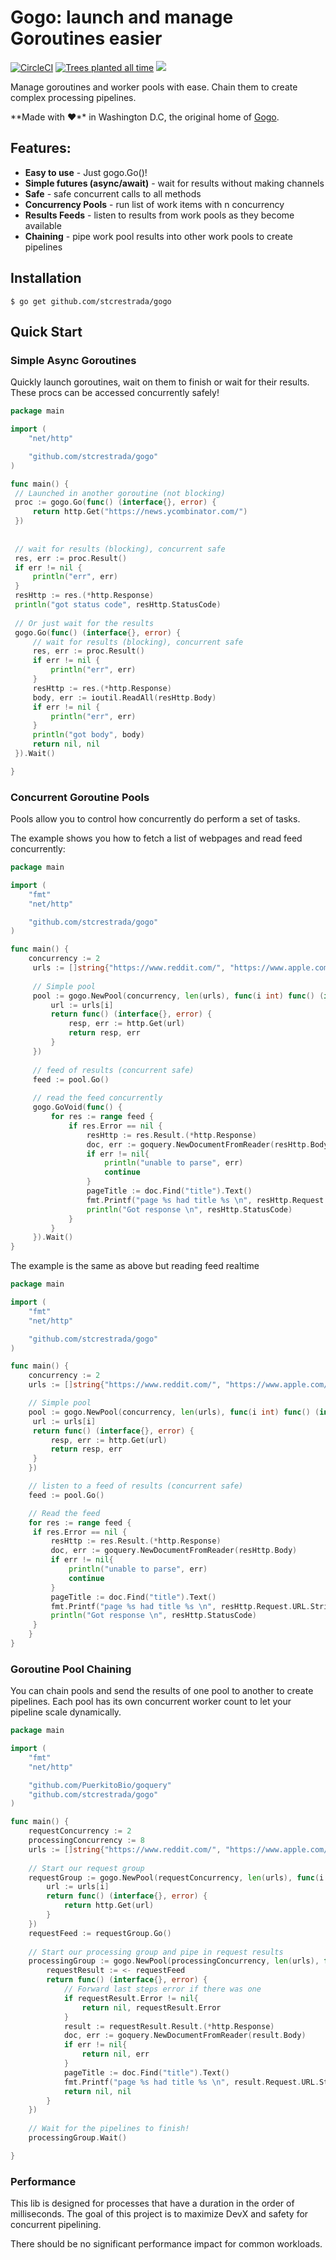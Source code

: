 # Gogo: launch and manage Goroutines easier

[![CircleCI](https://circleci.com/gh/circleci/circleci-docs.svg?style=svg)](https://circleci.com/gh/stcrestrada/gogo)
[![Trees planted all time](https://cloudsynth.com/itree/i/01DV1ES2VCCHYVGV255RR7ZPDK-01DV1ES9CXCEB1939H73HXB9TY?period=all)](https://cloudsynth.com/itree/r/01DV1ES2VCCHYVGV255RR7ZPDK-01DV1ES9CXCEB1939H73HXB9TY)
[![](https://godoc.org/github.com/strestrada/gogo?status.svg)](http://godoc.org/github.com/stcrestrada/gogo)


Manage goroutines and worker pools with ease. Chain them to create complex processing pipelines.   

**Made with ❤**️ in Washington D.C, the original home of [Gogo](https://en.wikipedia.org/wiki/Go-go).

## Features:

- **Easy to use** - Just gogo.Go()!
- **Simple futures (async/await)** - wait for results without making channels
- **Safe** - safe concurrent calls to all methods
- **Concurrency Pools** - run list of work items with n concurrency
- **Results Feeds** - listen to results from work pools as they become available 
- **Chaining** - pipe work pool results into other work pools to create pipelines
 

## Installation

```
$ go get github.com/stcrestrada/gogo
```

## Quick Start

### Simple Async Goroutines

Quickly launch goroutines, wait on them to finish or wait for their results. 
These procs can be accessed concurrently safely!

```go
package main

import (
    "net/http"

    "github.com/stcrestrada/gogo"
)

func main() {
 // Launched in another goroutine (not blocking)
 proc := gogo.Go(func() (interface{}, error) {
     return http.Get("https://news.ycombinator.com/")
 })
 
 
 // wait for results (blocking), concurrent safe
 res, err := proc.Result()
 if err != nil {
     println("err", err)
 }
 resHttp := res.(*http.Response)
 println("got status code", resHttp.StatusCode)
 
 // Or just wait for the results
 gogo.Go(func() (interface{}, error) {
     // wait for results (blocking), concurrent safe
     res, err := proc.Result()
     if err != nil {
         println("err", err)
     }
     resHttp := res.(*http.Response)
     body, err := ioutil.ReadAll(resHttp.Body)
     if err != nil {
         println("err", err)
     }
     println("got body", body)
     return nil, nil
 }).Wait()

}
```                       

### Concurrent Goroutine Pools

Pools allow you to control how concurrently do perform a set of tasks. 

The example shows you how to fetch a list of webpages and read feed concurrently:

```go
package main

import (
    "fmt"
    "net/http"

    "github.com/stcrestrada/gogo"
)

func main() {
    concurrency := 2
     urls := []string{"https://www.reddit.com/", "https://www.apple.com/", "https://www.yahoo.com/", "https://news.ycombinator.com/", "https://httpbin.org/uuid"}
     
     // Simple pool
     pool := gogo.NewPool(concurrency, len(urls), func(i int) func() (interface{}, error) {
         url := urls[i]
         return func() (interface{}, error) {
             resp, err := http.Get(url)
             return resp, err
         }
     })
     
     // feed of results (concurrent safe)
     feed := pool.Go()
     
     // read the feed concurrently
     gogo.GoVoid(func() {
         for res := range feed {
             if res.Error == nil {
                 resHttp := res.Result.(*http.Response)
                 doc, err := goquery.NewDocumentFromReader(resHttp.Body)
                 if err != nil{
                     println("unable to parse", err)
                     continue
                 }
                 pageTitle := doc.Find("title").Text()
                 fmt.Printf("page %s had title %s \n", resHttp.Request.URL.String(), pageTitle)
                 println("Got response \n", resHttp.StatusCode)
             }
         }
     }).Wait()
}
```

The example is the same as above but reading feed realtime
```go
package main

import (
    "fmt"
    "net/http"

    "github.com/stcrestrada/gogo"
)

func main() {
    concurrency := 2
    urls := []string{"https://www.reddit.com/", "https://www.apple.com/", "https://www.yahoo.com/", "https://news.ycombinator.com/", "https://httpbin.org/uuid"}

    // Simple pool
    pool := gogo.NewPool(concurrency, len(urls), func(i int) func() (interface{}, error) {
     url := urls[i]
     return func() (interface{}, error) {
         resp, err := http.Get(url)
         return resp, err
     }
    })

    // listen to a feed of results (concurrent safe)
    feed := pool.Go()

    // Read the feed
    for res := range feed {
     if res.Error == nil {
         resHttp := res.Result.(*http.Response)
         doc, err := goquery.NewDocumentFromReader(resHttp.Body)
         if err != nil{
             println("unable to parse", err)
             continue
         }
         pageTitle := doc.Find("title").Text()
         fmt.Printf("page %s had title %s \n", resHttp.Request.URL.String(), pageTitle)
         println("Got response \n", resHttp.StatusCode)
     }
    }
}

```


### Goroutine Pool Chaining

You can chain pools and send the results of one pool to another to create pipelines. Each pool
has its own concurrent worker count to let your pipeline scale dynamically.


```go
package main

import (
    "fmt"
    "net/http"

    "github.com/PuerkitoBio/goquery"
    "github.com/stcrestrada/gogo"
)

func main() {
    requestConcurrency := 2
    processingConcurrency := 8
    urls := []string{"https://www.reddit.com/", "https://www.apple.com/", "https://www.yahoo.com/", "https://news.ycombinator.com/", "https://httpbin.org/uuid"}
    
    // Start our request group
    requestGroup := gogo.NewPool(requestConcurrency, len(urls), func(i int) func() (interface{}, error) {
        url := urls[i]
        return func() (interface{}, error) {
            return http.Get(url)
        }
    })
    requestFeed := requestGroup.Go()
    
    // Start our processing group and pipe in request results
    processingGroup := gogo.NewPool(processingConcurrency, len(urls), func(i int) func() (interface{}, error) {
        requestResult := <- requestFeed
        return func() (interface{}, error) {
            // Forward last steps error if there was one
            if requestResult.Error != nil{
                return nil, requestResult.Error
            }
            result := requestResult.Result.(*http.Response)
            doc, err := goquery.NewDocumentFromReader(result.Body)
            if err != nil{
                return nil, err
            }
            pageTitle := doc.Find("title").Text()
            fmt.Printf("page %s had title %s \n", result.Request.URL.String(), pageTitle)
            return nil, nil
        }
    })
    
    // Wait for the pipelines to finish!
    processingGroup.Wait()

}
```


### Performance

This lib is designed for processes that have a duration in the order of milliseconds. The goal of this 
project is to maximize DevX and safety for concurrent pipelining. 

There should be no significant performance impact for common workloads.

